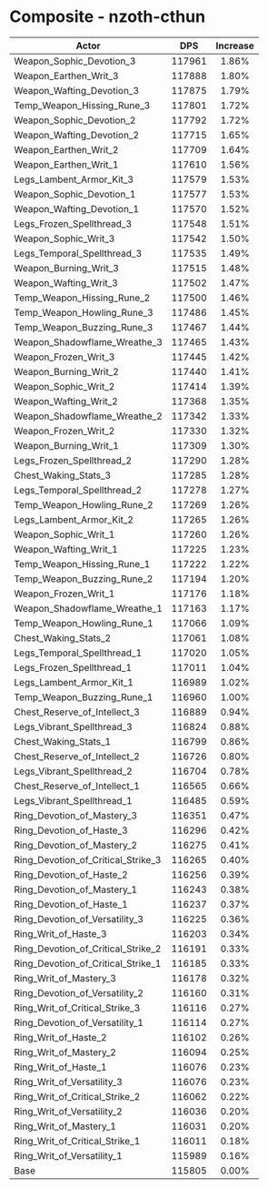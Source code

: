 # Composite - nzoth-cthun
| Actor | DPS | Increase |
|---|:---:|:---:|
|Weapon_Sophic_Devotion_3|117961|1.86%|
|Weapon_Earthen_Writ_3|117888|1.80%|
|Weapon_Wafting_Devotion_3|117875|1.79%|
|Temp_Weapon_Hissing_Rune_3|117801|1.72%|
|Weapon_Sophic_Devotion_2|117792|1.72%|
|Weapon_Wafting_Devotion_2|117715|1.65%|
|Weapon_Earthen_Writ_2|117709|1.64%|
|Weapon_Earthen_Writ_1|117610|1.56%|
|Legs_Lambent_Armor_Kit_3|117579|1.53%|
|Weapon_Sophic_Devotion_1|117577|1.53%|
|Weapon_Wafting_Devotion_1|117570|1.52%|
|Legs_Frozen_Spellthread_3|117548|1.51%|
|Weapon_Sophic_Writ_3|117542|1.50%|
|Legs_Temporal_Spellthread_3|117535|1.49%|
|Weapon_Burning_Writ_3|117515|1.48%|
|Weapon_Wafting_Writ_3|117502|1.47%|
|Temp_Weapon_Hissing_Rune_2|117500|1.46%|
|Temp_Weapon_Howling_Rune_3|117486|1.45%|
|Temp_Weapon_Buzzing_Rune_3|117467|1.44%|
|Weapon_Shadowflame_Wreathe_3|117465|1.43%|
|Weapon_Frozen_Writ_3|117445|1.42%|
|Weapon_Burning_Writ_2|117440|1.41%|
|Weapon_Sophic_Writ_2|117414|1.39%|
|Weapon_Wafting_Writ_2|117368|1.35%|
|Weapon_Shadowflame_Wreathe_2|117342|1.33%|
|Weapon_Frozen_Writ_2|117330|1.32%|
|Weapon_Burning_Writ_1|117309|1.30%|
|Legs_Frozen_Spellthread_2|117290|1.28%|
|Chest_Waking_Stats_3|117285|1.28%|
|Legs_Temporal_Spellthread_2|117278|1.27%|
|Temp_Weapon_Howling_Rune_2|117269|1.26%|
|Legs_Lambent_Armor_Kit_2|117265|1.26%|
|Weapon_Sophic_Writ_1|117260|1.26%|
|Weapon_Wafting_Writ_1|117225|1.23%|
|Temp_Weapon_Hissing_Rune_1|117222|1.22%|
|Temp_Weapon_Buzzing_Rune_2|117194|1.20%|
|Weapon_Frozen_Writ_1|117176|1.18%|
|Weapon_Shadowflame_Wreathe_1|117163|1.17%|
|Temp_Weapon_Howling_Rune_1|117066|1.09%|
|Chest_Waking_Stats_2|117061|1.08%|
|Legs_Temporal_Spellthread_1|117020|1.05%|
|Legs_Frozen_Spellthread_1|117011|1.04%|
|Legs_Lambent_Armor_Kit_1|116989|1.02%|
|Temp_Weapon_Buzzing_Rune_1|116960|1.00%|
|Chest_Reserve_of_Intellect_3|116889|0.94%|
|Legs_Vibrant_Spellthread_3|116824|0.88%|
|Chest_Waking_Stats_1|116799|0.86%|
|Chest_Reserve_of_Intellect_2|116726|0.80%|
|Legs_Vibrant_Spellthread_2|116704|0.78%|
|Chest_Reserve_of_Intellect_1|116565|0.66%|
|Legs_Vibrant_Spellthread_1|116485|0.59%|
|Ring_Devotion_of_Mastery_3|116351|0.47%|
|Ring_Devotion_of_Haste_3|116296|0.42%|
|Ring_Devotion_of_Mastery_2|116275|0.41%|
|Ring_Devotion_of_Critical_Strike_3|116265|0.40%|
|Ring_Devotion_of_Haste_2|116256|0.39%|
|Ring_Devotion_of_Mastery_1|116243|0.38%|
|Ring_Devotion_of_Haste_1|116237|0.37%|
|Ring_Devotion_of_Versatility_3|116225|0.36%|
|Ring_Writ_of_Haste_3|116203|0.34%|
|Ring_Devotion_of_Critical_Strike_2|116191|0.33%|
|Ring_Devotion_of_Critical_Strike_1|116185|0.33%|
|Ring_Writ_of_Mastery_3|116178|0.32%|
|Ring_Devotion_of_Versatility_2|116160|0.31%|
|Ring_Writ_of_Critical_Strike_3|116116|0.27%|
|Ring_Devotion_of_Versatility_1|116114|0.27%|
|Ring_Writ_of_Haste_2|116102|0.26%|
|Ring_Writ_of_Mastery_2|116094|0.25%|
|Ring_Writ_of_Haste_1|116076|0.23%|
|Ring_Writ_of_Versatility_3|116076|0.23%|
|Ring_Writ_of_Critical_Strike_2|116062|0.22%|
|Ring_Writ_of_Versatility_2|116036|0.20%|
|Ring_Writ_of_Mastery_1|116031|0.20%|
|Ring_Writ_of_Critical_Strike_1|116011|0.18%|
|Ring_Writ_of_Versatility_1|115989|0.16%|
|Base|115805|0.00%|
